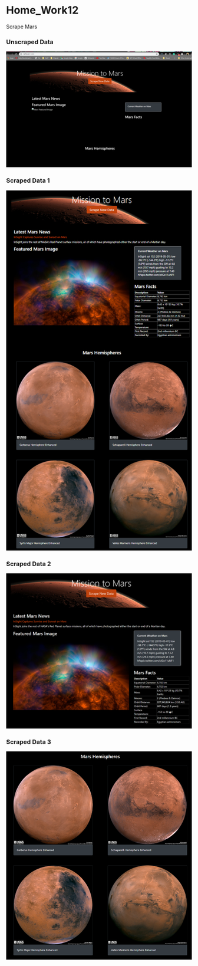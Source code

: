 # Home_Work12
Scrape Mars

### Unscraped Data
[![INSERT YOUR GRAPHIC HERE](https://github.com/ButtonWalker/Home_Work12/blob/master/assets/unScraped.png)]()

### Scraped Data 1

[![INSERT YOUR GRAPHIC HERE](https://github.com/ButtonWalker/Home_Work12/blob/master/assets/Scrapped.png)]()

### Scraped Data 2
[![INSERT YOUR GRAPHIC HERE](https://github.com/ButtonWalker/Home_Work12/blob/master/assets/Scrapped1.png)]()

### Scraped Data 3
[![INSERT YOUR GRAPHIC HERE](https://github.com/ButtonWalker/Home_Work12/blob/master/assets/Scrapped2.png)]()
